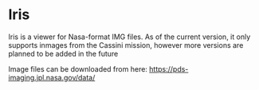 # Iris

Iris is a viewer for Nasa-format IMG files. As of the current version, it only supports inmages from the Cassini mission, however more versions are planned to be added in the future

Image files can be downloaded from here: https://pds-imaging.jpl.nasa.gov/data/
